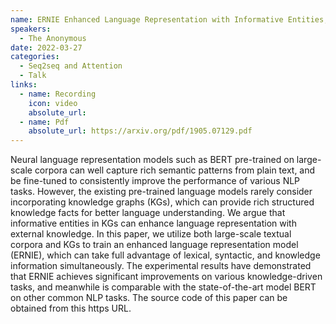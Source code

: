 ```yaml
---
name: ERNIE Enhanced Language Representation with Informative Entities, Zhang 2019
speakers:
  - The Anonymous 
date: 2022-03-27
categories:
  - Seq2seq and Attention
  - Talk
links:
  - name: Recording
    icon: video
    absolute_url: 
  - name: Pdf
    absolute_url: https://arxiv.org/pdf/1905.07129.pdf
---
```

Neural language representation models such as BERT pre-trained on large-scale corpora can well capture rich semantic patterns from plain text, and be fine-tuned to consistently improve the performance of various NLP tasks. However, the existing pre-trained language models rarely consider incorporating knowledge graphs (KGs), which can provide rich structured knowledge facts for better language understanding. We argue that informative entities in KGs can enhance language representation with external knowledge. In this paper, we utilize both large-scale textual corpora and KGs to train an enhanced language representation model (ERNIE), which can take full advantage of lexical, syntactic, and knowledge information simultaneously. The experimental results have demonstrated that ERNIE achieves significant improvements on various knowledge-driven tasks, and meanwhile is comparable with the state-of-the-art model BERT on other common NLP tasks. The source code of this paper can be obtained from this https URL.
